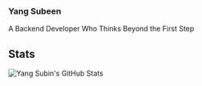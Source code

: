 ### Yang Subeen  
A Backend Developer Who Thinks Beyond the First Step

## Stats
![Yang Subin's GitHub Stats](https://github-readme-stats.vercel.app/api?username=ppparkta&show_icons=true&theme=radical)  


